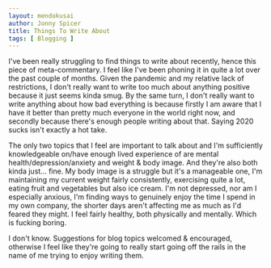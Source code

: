 ```yaml
---
layout: mendokusai
author: Jonny Spicer
title: Things To Write About
tags: [ Blogging ]
---
```

I've been really struggling to find things to write about recently, hence this piece of meta-commentary. I feel like I've been phoning it in quite a lot over the past couple of
months. Given the pandemic and my relative lack of restrictions, I don't really want to write too much about anything positive because it just seems kinda smug. By the same
turn, I don't really want to write anything about how bad everything is because firstly I am aware that I have it better than pretty much everyone in the world right now, and secondly
because there's enough people writing about that. Saying 2020 sucks isn't exactly a hot take.

The only two topics that I feel are important to talk about and I'm sufficiently knowledgeable on/have enough lived experience of are mental health/depression/anxiety and weight &
body image. And they're also both kinda just... fine. My body image is a struggle but it's a manageable one, I'm maintaining my current weight fairly consistently, exercising quite a
lot, eating fruit and vegetables but also ice cream. I'm not depressed, nor am I especially anxious, I'm finding ways to genuinely enjoy the time I spend in my own company, the
shorter days aren't affecting me as much as I'd feared they might. I feel fairly healthy, both physically and mentally. Which is fucking boring.

I don't know. Suggestions for blog topics welcomed & encouraged, otherwise I feel like they're going to really start going off the rails in the name of me trying to enjoy writing them.
